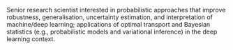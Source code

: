 Senior research scientist interested in probabilistic approaches that improve robustness, generalisation, uncertainty estimation, and interpretation of machine/deep learning; applications of optimal transport and Bayesian statistics (e.g., probabilistic models and variational inference) in the deep learning context.




